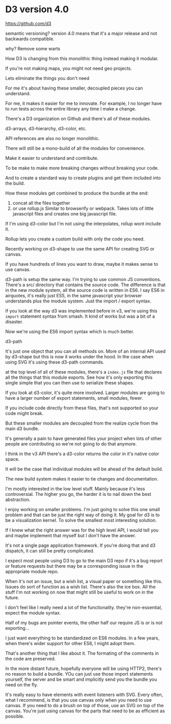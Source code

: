 # D3 version 4.0

https://github.com/d3

semantic versioning? version 4.0 means that it's a major release and not backwards compatible.

why? Remove some warts

How D3 is changing from this monolithic thing instead making it modular.

If you're not making maps, you might not need geo projects.

Lets eliminate the things you don't need

For me it's about having these smaller, decoupled pieces you can understand.

For me, it makes it easier for me to innovate. For example, I no longer have to run tests across the entire library any time I make a change.

There's a D3 organization on Github and there's all of these modules.

d3-arrays, d3-hierarchy, d3-color, etc.

API references are also no longer monolithic.

There will still be a mono-build of all the modules for convenience.

Make it easier to understand and contribute.

To be make to make more breaking changes without breaking your code.

And to create a standard way to create plugins and get them included into the build.

How these modules get combined to produce the bundle at the end:

1. concat all the files together
2. or use rollup.js Similar to browserify or webpack. Takes lots of little javascript files and creates one big javascript file. 

If I'm using d3-color but I'm not using the interpolates, rollup wont include it.

Rollup lets you create a custom build with only the code you need.

Recently working on d3-shape to use the same API for creating SVG or canvas.

If you have hundreds of lines you want to draw, maybe it makes sense to use canvas.

d3-path is setup the same way. I'm trying to use common JS conventions. There's a src/ directory that contains the source code. The difference is that in the new module system, all the source code is written in ES6. I say ES6 in airquotes, it's really just ES5, in the same javascript your browser understands plus the module system. Just the import / export syntax.

If you look at the way d3 was implemented before in v3, we're using this `import` statement syntax from smash. It kind of works but was a bit of a disaster.

Now we're using the ES6 import syntax which is much better.

d3-path

It's just one object that you can all methods on. More of an internal API used by d3-shape but this is now it works under the hood. In the case when using SVG it's using these d3-path commands.

at the top level of all of these modules, there's a `index.js` file that declares all the things that this module exports. See how it's only exporting this single simple that you can then use to serialize these shapes.

If you look at d3-color, it's quite more involved. Larger modules are going to have a larger number of export statements, small modules, fewer.

If you include code directly from these files, that's not supported so your code might break.

But these smaller modules are decoupled from the realize cycle from the main d3 bundle.

It's generally a pain to have generated files your project when lots of other people are contributing so we're not going to do that anymore.

I think in the v3 API there's a d3-color returns the color in it's native color space.

It will be the case that individual modules will be ahead of the default build.

The new build system makes it easier to tie changes and documentation.

I'm mostly interested in the low level stuff. Mainly because it's less controversial. The higher you go, the harder it is to nail down the best abstraction.

I enjoy working on smaller problems. I'm just going to solve this one small problem and that can be just the right way of doing it. My goal for d3 is to be a visualization kernel. To solve the smallest most interesting solution.

If I knew what the right answer was for the high level API, I would tell you and maybe implement that myself but I don't have the answer.

It's not a single page application framework. If you're doing that and d3 dispatch, it can still be pretty complicated.

I expect most people using D3 to go to the main D3 repo if it's a bug report or feature requests but there may be a corresponding issue in the appropriate module repo.

When it's not an issue, but a wish list, a visual paper or something like this. Issues do sort of function as a wish list. There's also the ice box. All the stuff I'm not working on now that might still be useful to work on in the future.

I don't feel like I really need a lot of the functionality. they're non-essential, expect the module syntax.

Half of my bugs are pointer events, the other half our require JS is or is not exporting...

I just want everything to be standardized on ES6 modules. In a few years, when there's wider support for other ES6, I might adopt them.

That's another thing that I like about it. The formating of the comments in the code are preserved.

In the more distant future, hopefully everyone will be using HTTP2, there's no reason to build a bundle. YOu can just use those import statements yourself, the server and be smart and implicitly send you the bundle you need on the fly.

It's really easy to have elements with event listeners with SVG. Every often, what I recommend, is that you use canvas only when you need to use canvas. If you need to do a brush on top of those, use an SVG on top of the canvas. You're just using canvas for the parts that need to be as efficient as possible.

